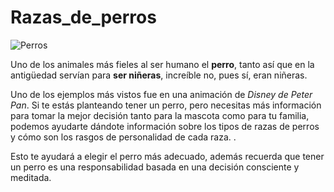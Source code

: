 # Razas_de_perros

![Perros](https://i.pinimg.com/564x/5d/09/74/5d0974693a94fdbc65c2cc493c826616.jpg "Perros en una foto")

Uno de los animales más fieles al ser humano el **perro**, tanto así que en la antigüedad servían para **ser niñeras**, increíble no, pues sí, eran niñeras. 

Uno de los ejemplos más vistos fue en una animación de *Disney de Peter Pan*. Si te estás planteando tener un perro, pero necesitas más información para tomar la mejor decisión tanto para la mascota como para tu familia, podemos ayudarte dándote información sobre los tipos de razas de perros y cómo son los rasgos de personalidad de cada raza. .

Esto te ayudará a elegir el perro más adecuado, además recuerda que tener un perro es una responsabilidad basada en una decisión consciente y meditada.
